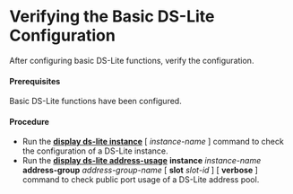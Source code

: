 Verifying the Basic DS-Lite Configuration
=========================================

After configuring basic DS-Lite functions, verify the configuration.

#### Prerequisites

Basic DS-Lite functions have been configured.


#### Procedure

* Run the [**display ds-lite instance**](cmdqueryname=display+ds-lite+instance) [ *instance-name* ] command to check the configuration of a DS-Lite instance.
* Run the [**display ds-lite address-usage**](cmdqueryname=display+ds-lite+address-usage) **instance** *instance-name* **address-group** *address-group-name* [ **slot** *slot-id*  ] [ **verbose** ] command to check public port usage of a DS-Lite address pool.